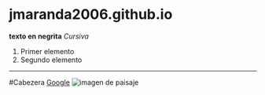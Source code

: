 # jmaranda2006.github.io
**texto en negrita**
*Cursiva*
>
1. Primer elemento
2. Segundo elemento
---
#Cabezera 
[Google](https://google.com)
![imagen de paisaje](https://images.unsplash.com/photo-1476610182048-b716b8518aae?fm=jpg&q=60&w=3000&ixlib=rb-4.0.3&ixid=M3wxMjA3fDB8MHxleHBsb3JlLWZlZWR8N3x8fGVufDB8fHx8fA%3D%3D)


